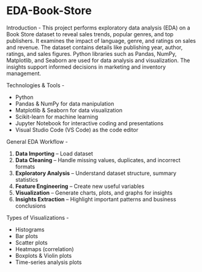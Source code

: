 # EDA-Book-Store
Introduction -
This project performs exploratory data analysis (EDA) on a Book Store dataset to reveal sales trends, popular genres, and top publishers. It examines the impact of language, genre, and ratings on sales and revenue. The dataset contains details like publishing year, author, ratings, and sales figures. Python libraries such as Pandas, NumPy, Matplotlib, and Seaborn are used for data analysis and visualization. The insights support informed decisions in marketing and inventory management.

Technologies & Tools -
- Python  
- Pandas & NumPy for data manipulation  
- Matplotlib & Seaborn for data visualization  
- Scikit-learn for machine learning  
- Jupyter Notebook for interactive coding and presentations  
- Visual Studio Code (VS Code) as the code editor


General EDA Workflow - 
1. **Data Importing** – Load dataset  
2. **Data Cleaning** – Handle missing values, duplicates, and incorrect formats  
3. **Exploratory Analysis** – Understand dataset structure, summary statistics  
4. **Feature Engineering** – Create new useful variables  
5. **Visualization** – Generate charts, plots, and graphs for insights  
6. **Insights Extraction** – Highlight important patterns and business conclusions  


Types of Visualizations - 
- Histograms  
- Bar plots  
- Scatter plots  
- Heatmaps (correlation)  
- Boxplots & Violin plots  
- Time-series analysis plots  
